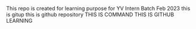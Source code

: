 This repo is created for learning purpose for YV Intern Batch Feb 2023
this is gitup
this is github repository
THIS IS COMMAND
THIS IS GITHUB LEARNING
